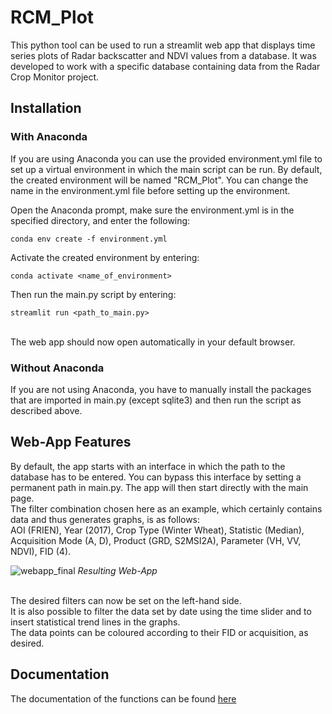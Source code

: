 # RCM_Plot
This python tool can be used to run a streamlit web app that displays time series plots of Radar backscatter and NDVI values from a database. It was developed to work with a specific database containing data from the Radar Crop Monitor project. 

## Installation
### With Anaconda
If you are using Anaconda you can use the provided environment.yml file to set up a virtual environment in which the main script can be run. 
By default, the created environment will be named "RCM_Plot". You can change the name in the environment.yml file before setting up the environment.

Open the Anaconda prompt, make sure the environment.yml is in the specified directory, and enter the following:
```
conda env create -f environment.yml
```

Activate the created environment by entering:
```
conda activate <name_of_environment>
```

Then run the main.py script by entering:
```
streamlit run <path_to_main.py>
```
<br>
The web app should now open automatically in your default browser.
<br>

### Without Anaconda
If you are not using Anaconda, you have to manually install the packages that are imported in main.py (except sqlite3) and then run the script as described above.
<br>

## Web-App Features
By default, the app starts with an interface in which the path to the database has to be entered. You can bypass this interface by setting a permanent path in main.py. The app will then start directly with the main page.
<br>
The filter combination chosen here as an example, which certainly contains data and thus generates graphs, is as follows:
<br>
AOI (FRIEN), Year (2017), Crop Type (Winter Wheat), Statistic (Median), Acquisition Mode (A, D), Product (GRD, S2MSI2A), Parameter (VH, VV, NDVI), FID (4).
<br>

![webapp_final](https://user-images.githubusercontent.com/80339685/155840913-adf290b7-96e9-4ce2-bd44-90996c6e3a09.jpg)
_Resulting Web-App_

<br>
The desired filters can now be set on the left-hand side. 
<br>
It is also possible to filter the data set by date using the time slider and to insert statistical trend lines in the graphs. 
<br>
The data points can be coloured according to their FID or acquisition, as desired. 
<br>

## Documentation
The documentation of the functions can be found [here](https://rcm-plot.readthedocs.io/en/latest/#) 

